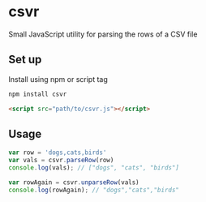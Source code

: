 # csvr

Small JavaScript utility for parsing the rows of a CSV file

## Set up
Install using npm or script tag
```bash
npm install csvr
```
```html
<script src="path/to/csvr.js"></script>
```

## Usage
```js
var row = 'dogs,cats,birds'
var vals = csvr.parseRow(row)
console.log(vals); // ["dogs", "cats", "birds"]

var rowAgain = csvr.unparseRow(vals)
console.log(rowAgain); // "dogs","cats","birds"
```